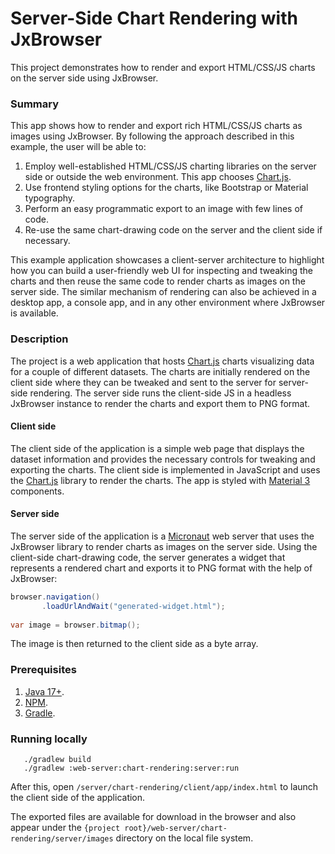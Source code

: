 # Server-Side Chart Rendering with JxBrowser

This project demonstrates how to render and export HTML/CSS/JS charts 
on the server side using JxBrowser.

### Summary

This app shows how to render and export rich HTML/CSS/JS charts as images using JxBrowser.
By following the approach described in this example, the user will be able to:

1. Employ well-established HTML/CSS/JS charting libraries on the server side or
   outside the web environment. This app chooses [Chart.js][chart.js].
2. Use frontend styling options for the charts, like Bootstrap or Material typography.
3. Perform an easy programmatic export to an image with few lines of code.
4. Re-use the same chart-drawing code on the server and the client side if necessary.

This example application showcases a client-server architecture to highlight how
you can build a user-friendly web UI for inspecting and tweaking the charts and
then reuse the same code to render charts as images on the server side. The similar
mechanism of rendering can also be achieved in a desktop app, a console app,
and in any other environment where JxBrowser is available.

### Description

The project is a web application that hosts [Chart.js][chart.js] charts visualizing data 
for a couple of different datasets. The charts are initially rendered on the client side 
where they can be tweaked and sent to the server for server-side rendering. The server side 
runs the client-side JS in a headless JxBrowser instance to render the charts and export 
them to PNG format.

#### Client side

The client side of the application is a simple web page that displays the dataset 
information and provides the necessary controls for tweaking and exporting the charts. 
The client side is implemented in JavaScript and uses the [Chart.js][chart.js] library 
to render the charts. The app is styled with [Material 3][material] components.

#### Server side

The server side of the application is a [Micronaut][micronaut] web server that 
uses the JxBrowser library to render charts as images on the server side. Using 
the client-side chart-drawing code, the server generates a widget that represents 
a rendered chart and exports it to PNG format with the help of JxBrowser:
```java
browser.navigation()
       .loadUrlAndWait("generated-widget.html");
       
var image = browser.bitmap();       
```
The image is then returned to the client side as a byte array.

### Prerequisites
1. [Java 17+][java].
2. [NPM][npm].
3. [Gradle][gradle].

### Running locally
```shell
   ./gradlew build
   ./gradlew :web-server:chart-rendering:server:run
```
After this, open `/server/chart-rendering/client/app/index.html` to launch 
the client side of the application.

The exported files are available for download in the browser and also appear 
under the `{project root}/web-server/chart-rendering/server/images` directory 
on the local file system.

[chart.js]: https://www.chartjs.org/
[material]: https://m3.material.io/
[micronaut]: https://micronaut.io/
[java]: https://www.azul.com/downloads/#zulu
[npm]: https://nodejs.org/en/download
[gradle]: https://gradle.org/install

